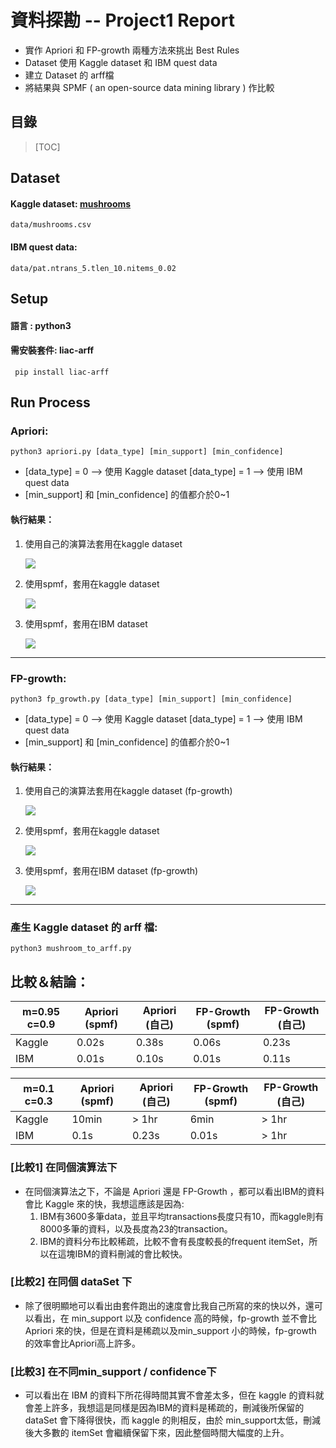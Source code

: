 

# 資料探勘 -- Project1 Report

* 實作 Apriori 和 FP-growth 兩種方法來挑出 Best Rules
* Dataset 使用 Kaggle dataset 和 IBM quest data
* 建立 Dataset 的 arff檔
* 將結果與 SPMF ( an open-source data  mining library ) 作比較

## 目錄
> [TOC]

## Dataset
#### Kaggle dataset: [mushrooms](https://www.kaggle.com/uciml/mushroom-classification)
```
data/mushrooms.csv  
```

####  IBM quest data:
```
data/pat.ntrans_5.tlen_10.nitems_0.02
```

## Setup

#### 語言 : python3
#### 需安裝套件: liac-arff
```
 pip install liac-arff
```

## Run Process
### Apriori: 
```
python3 apriori.py [data_type] [min_support] [min_confidence]
```
* [data_type] = 0 --> 使用 Kaggle dataset
    [data_type] = 1 --> 使用 IBM quest data
* [min_support] 和 [min_confidence] 的值都介於0~1

#### 執行結果：
1. 使用自己的演算法套用在kaggle dataset

    ![](https://i.imgur.com/JtW9bZM.png)


2. 使用spmf，套用在kaggle dataset

    ![](https://i.imgur.com/hYVoOCe.png)

3. 使用spmf，套用在IBM dataset 

    ![](https://i.imgur.com/GkpXYJw.png)


---

### FP-growth: 
```
python3 fp_growth.py [data_type] [min_support] [min_confidence]
```
* [data_type] = 0 --> 使用 Kaggle dataset
    [data_type] = 1 --> 使用 IBM quest data
* [min_support] 和 [min_confidence] 的值都介於0~1

#### 執行結果：

1. 使用自己的演算法套用在kaggle dataset (fp-growth)

    ![](https://i.imgur.com/d1WbHso.png)

2. 使用spmf，套用在kaggle dataset

    ![](https://i.imgur.com/thlvB9b.png)

3. 使用spmf，套用在IBM dataset (fp-growth)

    ![](https://i.imgur.com/FkwpN9V.png)


---
### 產生 Kaggle dataset 的 arff 檔:
```
python3 mushroom_to_arff.py
```

## 比較＆結論：




|m=0.95 c=0.9| Apriori (spmf) | Apriori (自己) | FP-Growth (spmf)|FP-Growth (自己) |
| -------- | -------- | -------- | -------- | -------- |
| Kaggle    | 0.02s    |  0.38s  | 0.06s |   0.23s |
| IBM   |   0.01s    | 0.10s         |  0.01s  |  0.11s  |

|m=0.1 c=0.3| Apriori (spmf) | Apriori (自己) | FP-Growth (spmf)|FP-Growth (自己) |
| -------- | -------- | -------- | -------- | -------- |
| Kaggle    | 10min		  | 	> 1hr  | 6min |   > 1hr |
| IBM   |   0.1s    | 0.23s         |  0.01s  |  > 1hr  |

### [比較1] 在同個演算法下
* 在同個演算法之下，不論是 Apriori 還是 FP-Growth ，都可以看出IBM的資料會比 Kaggle 來的快，我想這應該是因為:
    1. IBM有3600多筆data，並且平均transactions長度只有10，而kaggle則有8000多筆的資料，以及長度為23的transaction。
    2. IBM的資料分布比較稀疏，比較不會有長度較長的frequent itemSet，所以在這塊IBM的資料刪減的會比較快。

### [比較2] 在同個 dataSet 下
* 除了很明顯地可以看出由套件跑出的速度會比我自己所寫的來的快以外，還可以看出，在 min_support 以及 confidence 高的時候，fp-growth 並不會比 Apriori 來的快，但是在資料是稀疏以及min_support 小的時候，fp-growth 的效率會比Apriori高上許多。

### [比較3] 在不同min_support / confidence下
* 可以看出在 IBM 的資料下所花得時間其實不會差太多，但在 kaggle 的資料就會差上許多，我想這是同樣是因為IBM的資料是稀疏的，刪減後所保留的 dataSet 會下降得很快，而 kaggle 的則相反，由於 min_support太低，刪減後大多數的 itemSet 會繼續保留下來，因此整個時間大幅度的上升。
